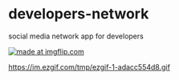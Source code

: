 # developers-network
social media network app for developers

<a href="https://imgflip.com/gif/2hedn9"><img src="https://i.imgflip.com/2hedn9.gif" title="made at imgflip.com"/></a>


https://im.ezgif.com/tmp/ezgif-1-adacc554d8.gif
